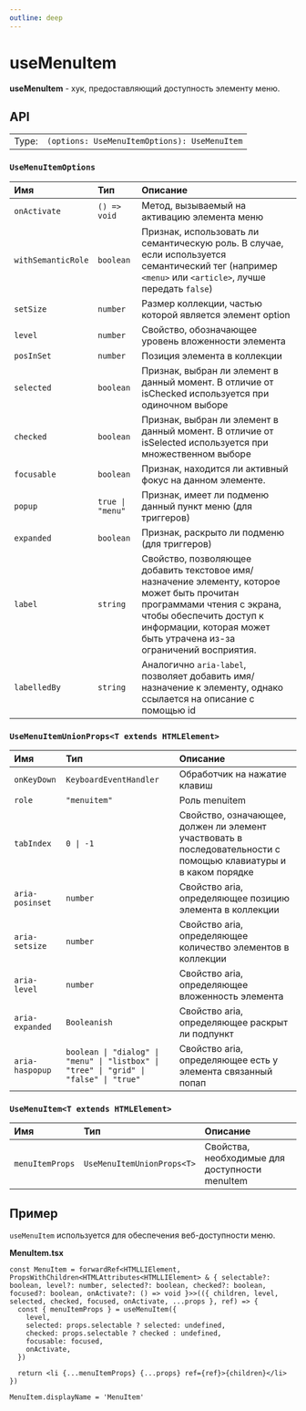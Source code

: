 ```yaml
---
outline: deep
---
```


# useMenuItem

**useMenuItem** - хук, предоставляющий доступность элементу меню.

## API

|       |                                                 |
| ----: |:------------------------------------------------|
| Type: | `(options: UseMenuItemOptions): UseMenuItem`    |

### `UseMenuItemOptions`

| Имя               | Тип      | Описание    |
|:-------------------|:-----------|:-----------|
| `onActivate`  | `() => void`   | Метод, вызываемый на активацию элемента меню  | 
| `withSemanticRole`  | `boolean`   | Признак, использовать ли семантическую роль. В случае, если используется семантический тег (например `<menu>` или `<article>`, лучше передать `false`)  | 
| `setSize`  | `number`   | Размер коллекции, частью которой является элемент option  | 
| `level`  | `number`   | Свойство, обозначающее уровень вложенности элемента  | 
| `posInSet`  | `number`   | Позиция элемента в коллекции  | 
| `selected`  | `boolean`   | Признак, выбран ли элемент в данный момент. В отличие от isChecked используется при одиночном выборе  | 
| `checked`  | `boolean`   | Признак, выбран ли элемент в данный момент. В отличие от isSelected используется при множественном выборе  | 
| `focusable`  | `boolean`   | Признак, находится ли активный фокус на данном элементе.  | 
| `popup`  | `true \| "menu"`   | Признак, имеет ли подменю данный пункт меню (для триггеров)  | 
| `expanded`  | `boolean`   | Признак, раскрыто ли подменю (для триггеров)  | 
| `label`  | `string`   | Свойство, позволяющее добавить текстовое имя/назначение элементу, которое может быть прочитан программами чтения с экрана, чтобы обеспечить доступ к информации, которая может быть утрачена из-за ограничений восприятия.  | 
| `labelledBy`  | `string`   | Аналогично `aria-label`, позволяет добавить имя/назначение к элементу, однако ссылается на описание с помощью id  | 

### `UseMenuItemUnionProps<T extends HTMLElement>`

| Имя               | Тип      | Описание    |
|:-------------------|:-----------|:-----------|
| `onKeyDown`  | `KeyboardEventHandler`   | Обработчик на нажатие клавиш  | 
| `role`  | `"menuitem"`   | Роль menuitem  | 
| `tabIndex`  | `0 \| -1`   | Свойство, означающее, должен ли элемент участвовать в последовательности с помощью клавиатуры и в каком порядке  | 
| `aria-posinset`  | `number`   | Свойство aria, определяющее позицию элемента в коллекции  | 
| `aria-setsize`  | `number`   | Свойство aria, определяющее количество элементов в коллекции  | 
| `aria-level`  | `number`   | Свойство aria, определяющее вложенность элемента  | 
| `aria-expanded`  | `Booleanish`   | Свойство aria, определяющее раскрыт ли подпункт  | 
| `aria-haspopup`  | `boolean \| "dialog" \| "menu" \| "listbox" \| "tree" \| "grid" \| "false" \| "true"`   | Свойство aria, определяющее есть у элемента связанный попап  | 

### `UseMenuItem<T extends HTMLElement>`

| Имя               | Тип      | Описание    |
|:-------------------|:-----------|:-----------|
| `menuItemProps`  | `UseMenuItemUnionProps<T>`   | Свойства, необходимые для доступности menuItem  | 

## Пример

`useMenuItem` используется для обеспечения веб-доступности меню. 

**MenuItem.tsx**

```tsx
const MenuItem = forwardRef<HTMLLIElement, PropsWithChildren<HTMLAttributes<HTMLLIElement> & { selectable?: boolean, level?: number, selected?: boolean, checked?: boolean, focused?: boolean, onActivate?: () => void }>>(({ children, level, selected, checked, focused, onActivate, ...props }, ref) => {
  const { menuItemProps } = useMenuItem({
    level,
    selected: props.selectable ? selected: undefined,
    checked: props.selectable ? checked : undefined,
    focusable: focused,
    onActivate,
  })

  return <li {...menuItemProps} {...props} ref={ref}>{children}</li>
})

MenuItem.displayName = 'MenuItem'
```
